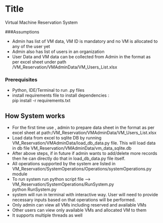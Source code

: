 # Title
Virtual Machine Reservation System

###Assumptions
* Admin has list of VM data, VM ID is mandatory  and no VM is allocated to any of the user
yet
* Admin also has list of users in an organization 
* User Data and VM data can be collected from Admin in the format as per excel sheet under path
/VM_Reservation/VMAdminData/VM_Users_List.xlsx


### Prerequisites
* Python, IDE/Terminal to run .py files
* install requirements file to install dependencies :  
pip install -r requirements.txt

## How System works
* For the first time use , admin to prepare data sheet in the format as per excel sheet at path:/VM_Reservation/VMAdminData/VM_Users_List.xlsx
* Load data from excel to sqlite DB by running VM_Reservation/VMAdminData/load_db_data.py file. This will load data in  db file VM_Reservation/VMAdminData/vm_data_sqlite.db
* After above steps, if in future if admin wants to add/delete more records then he can directly do that in load_db_data.py file itself.
* All operations supported by the system are listed in VM_Reservation/SystemOperations/Operations/systemOperations.py module
* To run system run python script file --> VM_Reservation/SystemOperations/RunSystem.py 
\
 python RunSystem.py
* system will run in terminal with interactive way. User will need to provide necessary inputs based on that operations will be performed.
* Only admin can view all VMs including reserved and available VMs
* Other users can view only available VMs and allocated VM to them
* It supports multiple threads as well 

